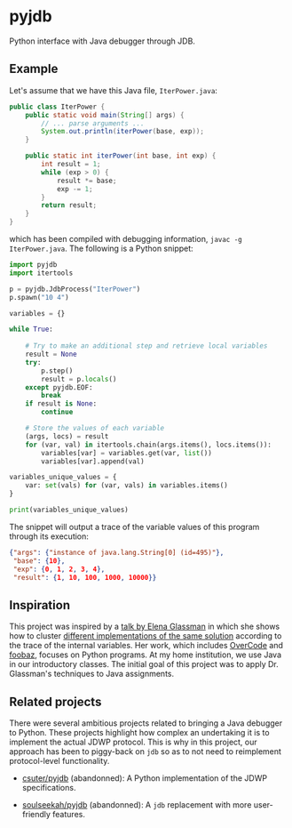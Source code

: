 # pyjdb
Python interface with Java debugger through JDB.

## Example

Let's assume that we have this Java file, `IterPower.java`:
```java
public class IterPower {
    public static void main(String[] args) {
        // ... parse arguments ...
        System.out.println(iterPower(base, exp));
	}

    public static int iterPower(int base, int exp) {
        int result = 1;
        while (exp > 0) {
            result *= base;
            exp -= 1;
        }
        return result;
    }
}
```
which has been compiled with debugging information, `javac -g IterPower.java`. The following is a Python snippet:
```python
import pyjdb
import itertools

p = pyjdb.JdbProcess("IterPower")
p.spawn("10 4")

variables = {}

while True:
    
    # Try to make an additional step and retrieve local variables
    result = None
    try:
        p.step()
        result = p.locals()
    except pyjdb.EOF:
        break
    if result is None:
        continue

    # Store the values of each variable
    (args, locs) = result
    for (var, val) in itertools.chain(args.items(), locs.items()):
        variables[var] = variables.get(var, list())
        variables[var].append(val)

variables_unique_values = {
    var: set(vals) for (var, vals) in variables.items()
}

print(variables_unique_values)
```
The snippet will output a trace of the variable values of this program through its execution:
```json
{"args": {"instance of java.lang.String[0] (id=495)"},
 "base": {10},
 "exp": {0, 1, 2, 3, 4},
 "result": {1, 10, 100, 1000, 10000}}
```

## Inspiration

This project was inspired by a [talk by Elena Glassman](https://youtu.be/Pt-DMk1YRJ4) in which she shows how to cluster [different implementations of the same solution](http://eglassman.github.io/mit-phd-thesis/thesis-slides.html#/10) according to the trace of the internal variables. Her work, which includes [OverCode](http://eglassman.github.io/overcode/) and [foobaz](https://www.youtube.com/watch?v=4X94_2XEsrE), focuses on Python programs. At my home institution, we use Java in our introductory classes. The initial goal of this project was to apply Dr. Glassman's techniques to Java assignments.

## Related projects

There were several ambitious projects related to bringing a Java debugger to Python. These projects highlight how complex an undertaking it is to implement the actual JDWP protocol. This is why in this project, our approach has been to piggy-back on `jdb` so as to not need to reimplement protocol-level functionality.

- [csuter/pyjdb](https://github.com/csuter/pyjdb) (abandonned): A Python implementation of the JDWP specifications.

- [soulseekah/pyjdb](https://github.com/soulseekah/pyjdb) (abandonned): A `jdb` replacement with more user-friendly features.